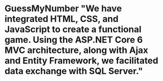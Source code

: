 # GuessMyNumber "We have integrated HTML, CSS, and JavaScript to create a functional game. Using the ASP.NET Core 6 MVC architecture, along with Ajax and Entity Framework, we facilitated data exchange with SQL Server."
